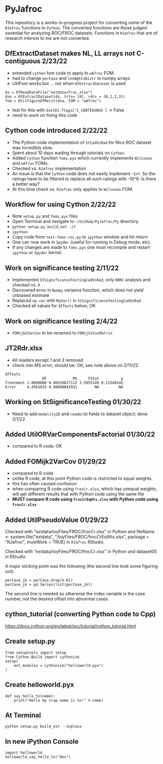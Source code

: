 # PyJafroc

This repository is a works-in-progress project for converting some of the `RJafroc` functions to `Python`. The converted functions are those judged essential for analyzing ROC/FROC datasets. Functions in `RJafroc` that are of research interest to me are not converted.


## DfExtractDataset makes NL, LL arrays not C-contiguous 2/23/22
* extended `cython` fom code to apply to `wAfroc` FOM.
* had to change `perCase` and `lesWghtsDistr` to numpy arrays
* UtilFom works but ... not when `DfExtractDataset` is used
```
ds = DfReadDataFile("extdata/Froc.xlsx")
dse = DfExtractDataset(ds, trts= [0], rdrs = [0,1,2,3])
fom = UtilFigureOfMerit(dse, FOM = "wAfroc")
```
* test for this with `dse[0].flags['C_CONTIGUOUS']` -> False
* need to work on fixing this code


## Cython code introduced 2/22/22
* The Python code implementation of `StCadVsRad` for Nico ROC dataset was incredibly slow.
* Spent about 10 days wading through tutorials on `Cython`.
* Added `Cython` function `foms.pyx` which currently implements `Wilcoxon` and `wAfroc` FOMs. 
* Checked vs. `RJafroc` implementation
* An issue is that the `Cython` code does not easily implement -`Inf`. So the ratings have to be filtered to replace all such ratings with -10^6. Is there a better way?
* At this time check vs. `RJafroc` only applies to `Wilcoxon` FOM.


## Workflow for using Cython 2/22/22
* Note `setup.py` and `foms.pyx` files
* Open Terminal and navigate to `~/GitHub/PyJafroc/Py` directory.
* `python setup.py build_ext -if`
* `ipython`
* Copy code from `test-foms-roc.py` to `ipython` window and hit return
* One can now work in `Spyder` (useful for running in Debug mode, etc). 
* If any changes are made to `foms.pyx` one must recompile and restart `ipython` or `Spyder` kernel.


## Work on significance testing 2/11/22
* Implemented `StSignificanceTestingCadVsRad`, only `RRRC` analysis and checked vs. `R`
* Discovered error in `Numpy` variance function, which does not yield unbiased estimate
* Replaced `np.var` with `MyVar()` in `StSignificanceTestingCadVsRad`
* Checked all values for `$FTests` below; OK


## Work on significance testing 2/4/22
* `FOMijk2VarCov` to be renamed to `FOMijk2CovMatrix`

## JT2Rdr.xlsx
* All readers except 1 and 3 removed
* check into MS error; should be: OK, see note above on 2/11/22
```
$FTests
                 DF            MS     FStat          p
Treatment 1.0000000 0.00326627112 3.5955149 0.12348145
Error     4.4561033 0.00090842931        NA         NA
```

## Working on StSignificanceTesting 01/30/22
* Need to add `modalityID` and `readerID` fields to dataset object; done 2/1/22


## Added UtilORVarComponentsFactorial 01/30/22
* compared to R code; OK


## Added FOMijk2VarCov 01/29/22
* compared to R code
* unlike R code, at this point Python code is restricted to equal weights
* this has often caused confusion
* when comparing R code using `frocCr.xlsx`, which has unequal weights, will get different results that with Python code using the same file
* **MUST compare R code using `frocCrEqWts.xlsx` with Python code using `frocCr.xlsx`**


## Added UtilPseudoValue 01/29/22
Checked with "extdata/toyFiles/FROC/frocCr.xlsx" in Python and fileName <- system.file("extdata", "/toyFiles/FROC/frocCrEqWts.xlsx",
package = "RJafroc", mustWork = TRUE) in `RJafroc` RStudio.

Checked with "extdata/toyFiles/FROC/frocCr.xlsx" in Python and dataset05 in RStudio.

A major sticking point was the following (the second line took some figuring out):
```
perCase_jk = perCase.drop(k-K1)
perCase_jk = pd.Series(list(perCase_jk))
```

The second line is needed as otherwise the index variable is the case number, not the desired offset into abnormal cases.

## cython_tutorial (converting Python code to Cpp)
https://docs.cython.org/en/latest/src/tutorial/cython_tutorial.html


## Create setup.py
```
from setuptools import setup
from Cython.Build import cythonize
setup(
    ext_modules = cythonize("helloworld.pyx")
)
```

## Create helloworld.pyx
```
def say_hello_to(name):
    print("Hello my crap name is %s!" % name)
```

## At Terminal
```
python setup.py build_ext --inplace
```

## In new iPython Console
```
import helloworld
helloworld.say_hello_to("Dev")
```
